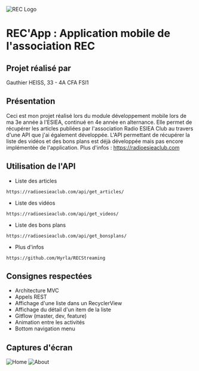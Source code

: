 ![REC Logo](https://www.radioesieaclub.com/static/img/logo.png)

# REC'App : Application mobile de l'association REC

## Projet réalisé par 

Gauthier HEISS, 33 - 4A CFA FSI1

## Présentation

Ceci est mon projet réalisé lors du module développement mobile lors de ma 3e année à l'ESIEA, continué en 4e année en alternance. Elle permet de récupérer les articles publiées par l'association Radio ESIEA Club au travers d'une API que j'ai également développée. L'API permettant de récupérer la liste des vidéos et des bons plans est déjà développée mais pas encore implémentée de l'application. Plus d'infos : https://radioesieaclub.com

## Utilisation de l'API


- Liste des articles
````
https://radioesieaclub.com/api/get_articles/
````

- Liste des vidéos
````
https://radioesieaclub.com/api/get_videos/
````

- Liste des bons plans
````
https://radioesieaclub.com/api/get_bonsplans/
````

- Plus d'infos
````
https://github.com/Hyrla/RECStreaming
````

## Consignes respectées

- Architecture MVC
- Appels REST
- Affichage d'une liste dans un RecyclerView
- Affichage du détail d'un item de la liste
- Gitflow (master, dev, feature)
- Animation entre les activités
- Bottom navigation menu

## Captures d'écran

![Home](https://i.ibb.co/xLGmTtC/Screenshot-95.png)
![About](https://i.ibb.co/pxTq4ry/Screenshot-96.png)


